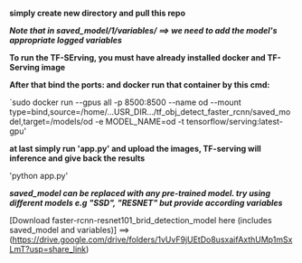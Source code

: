 

**simply create new directory and pull this repo**

**_Note that in saved_model/1/variables/ ==> we need to add the model's appropriate logged variables_**

**To run the TF-SErving, you must have already installed docker and TF-Serving image**

**After that bind the ports: and docker run that container by this cmd:**

`sudo docker run --gpus all -p 8500:8500 --name od --mount type=bind,source=/home/...USR_DIR.../tf_obj_detect_faster_rcnn/saved_model,target=/models/od -e MODEL_NAME=od -t tensorflow/serving:latest-gpu'

**at last simply run 'app.py' and upload the images, TF-serving will inference and give back the results**

'python app.py'

**_saved_model can be replaced with any pre-trained model. try using different models e.g "SSD", "RESNET" but provide according variables_**

[Download faster-rcnn-resnet101_brid_detection_model here (includes saved_model and variables)] ==> (https://drive.google.com/drive/folders/1vUvF9jUEtDo8usxaifAxthUMp1mSxLmT?usp=share_link)
